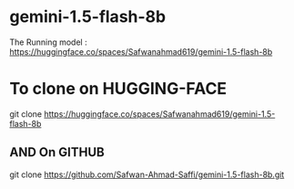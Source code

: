 # gemini-1.5-flash-8b
The Running model : https://huggingface.co/spaces/Safwanahmad619/gemini-1.5-flash-8b
# To clone on HUGGING-FACE 
git clone https://huggingface.co/spaces/Safwanahmad619/gemini-1.5-flash-8b
## AND On GITHUB
git clone https://github.com/Safwan-Ahmad-Saffi/gemini-1.5-flash-8b.git

